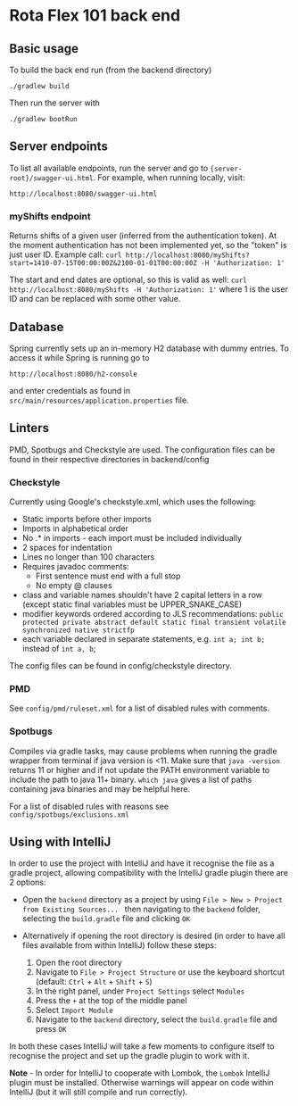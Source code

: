 # Rota Flex 101 back end

## Basic usage

To build the back end run (from the backend directory)
```
./gradlew build
```

Then run the server with
```
./gradlew bootRun
```

## Server endpoints

To list all available endpoints, run the server and go to `{server-root}/swagger-ui.html`.
For example, when running locally, visit:
```
http://localhost:8080/swagger-ui.html
```

### myShifts endpoint

Returns shifts of a given user (inferred from the authentication token).
At the moment authentication has not been implemented yet, so the "token" is just user ID.
Example call:
` curl http://localhost:8080/myShifts?start=1410-07-15T00:00:00Z&2100-01-01T00:00:00Z -H
 'Authorization: 1' ` 

The start and end dates are optional, so this is valid as well:
` curl http://localhost:8080/myShifts -H 'Authorization: 1' ` 
where 1 is the user ID and can be replaced with some other value.

## Database

Spring currently sets up an in-memory H2 database with dummy entries.
To access it while Spring is running go to
```
http://localhost:8080/h2-console
```
and enter credentials as found in `src/main/resources/application.properties` file.

## Linters

PMD, Spotbugs and Checkstyle are used. 
The configuration files can be found in their respective directories
in backend/config

### Checkstyle

Currently using Google's checkstyle.xml, which uses the following:

- Static imports before other imports
- Imports in alphabetical order
- No .* in imports - each import must be included individually
- 2 spaces for indentation
- Lines no longer than 100 characters
- Requires javadoc comments:
     - First sentence must end with a full stop
     - No empty @ clauses
- class and variable names shouldn't have 2 capital letters in a row (except static final
 variables must be UPPER_SNAKE_CASE)
- modifier keywords ordered according to JLS recommendations: `public protected private abstract default static final transient volatile synchronized native strictfp`
- each variable declared in separate statements, e.g. `int a; int b;` instead of `int a, b`;

The config files can be found in config/checkstyle directory.

### PMD

See `config/pmd/ruleset.xml` for a list of disabled rules with comments.

### Spotbugs

Compiles via gradle tasks, may cause problems when running the gradle wrapper from terminal if java version is <11. 
Make sure that `java -version` returns 11 or higher and if not update the PATH environment variable to include the path to java 11+ binary. `which java` gives a list of paths containing java binaries and may be helpful here.

For a list of disabled rules with reasons see `config/spotbugs/exclusions.xml`

## Using with IntelliJ

In order to use the project with IntelliJ and have it recognise the file as a gradle project, allowing compatibility 
with the IntelliJ gradle plugin there are 2 options:

- Open the `backend` directory as a project by using `File > New > Project from Existing Sources... ` then navigating 
to the `backend` folder, selecting the `build.gradle` file and clicking `OK`

- Alternatively if opening the root directory is desired (in order to have all files available from within IntelliJ) 
follow these steps:
    1. Open the root directory
    1. Navigate to `File > Project Structure` or use the keyboard shortcut (default: `Ctrl` + `Alt` + `Shift` + `S`)
    1. In the right panel, under `Project Settings` select `Modules`
    1. Press the `+` at the top of the middle panel
    1. Select `Import Module`
    1. Navigate to the `backend` directory, select the `build.gradle` file and press `OK`
    
In both these cases IntelliJ will take a few moments to configure itself to recognise the project and set up the gradle 
plugin to work with it.

**Note** -  In order for IntelliJ to cooperate with Lombok, the `Lombok` IntelliJ plugin must be installed. Otherwise
warnings will appear on code within IntelliJ (but it will still compile and run correctly).